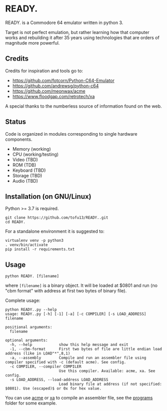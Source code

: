 # READY.
READY. is a Commodore 64 emulator written in python 3.

Target is not perfect emulation, but rather learning how that computer works and rebuilding it after 35 years using technologies that are orders of magnitude more powerful.

## Credits
Credits for inspiration and tools go to:
- https://github.com/fotcorn/Python-C64-Emulator
- https://github.com/andrewsg/python-c64
- https://github.com/meonwax/acme
- https://www.floodgap.com/retrotech/xa

A special thanks to the numberless source of information found on the web.

## Status
Code is organized in modules corresponding to single hardware components.

- Memory (working)
- CPU (working/testing)
- Video (TBD)
- ROM (TDB)
- Keyboard (TBD)
- Storage (TBD)
- Audio (TBD)

## Installation (on GNU/Linux)
Python >= 3.7 is required.

```
git clone https://github.com/tofu13/READY..git
cd READY.
```

For a standalone environment it is suggested to: 
```
virtualenv venv -p python3
. venv/bin/activate
pip install -r requirements.txt
```

## Usage
```python READY. [filename]```

where ```[filename]``` is a binary object. It will be loaded at $0801 and run (no "cbm format" with address at first two bytes of binary file).

Complete usage:
```
python READY..py --help
usage: READY..py [-h] [-1] [-a] [-c COMPILER] [-s LOAD_ADDRESS] filename

positional arguments:
  filename

optional arguments:
  -h, --help            show this help message and exit
  -1, --cbm-format      First two bytes of file are little endian load address (like in LOAD"*",8,1)
  -a, --assembly        Compile and run an assembler file using compiler specified with -c (default acme). See config.
  -c COMPILER, --compiler COMPILER
                        Use this compiler. Available: acme, xa. See config.
  -s LOAD_ADDRESS, --load-address LOAD_ADDRESS
                        Load binary file at address (if not specified: $0801). Use (escaped)$ or 0x for hex value.
```

You can use [acme](https://github.com/meonwax/acme) or [xa](https://www.floodgap.com/retrotech/xa) to compile an assembler file, see the [programs](https://github.com/tofu13/READY./tree/master/programs) folder for some example.
